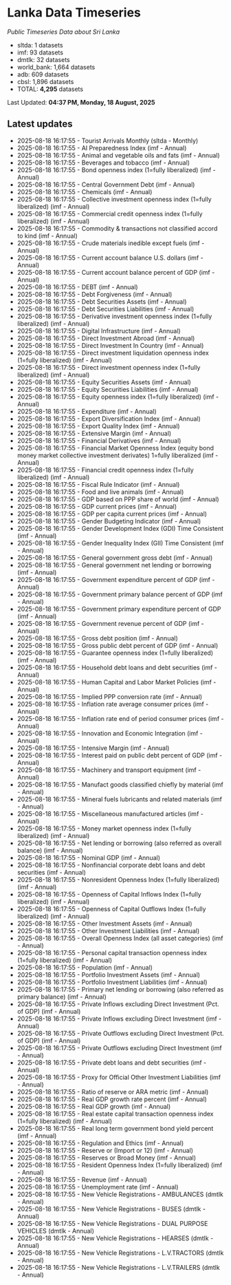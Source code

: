 # Lanka Data Timeseries
*Public Timeseries Data about Sri Lanka*

* sltda: 1 datasets
* imf: 93 datasets
* dmtlk: 32 datasets
* world_bank: 1,664 datasets
* adb: 609 datasets
* cbsl: 1,896 datasets
* TOTAL: **4,295** datasets

Last Updated: **04:37 PM, Monday, 18 August, 2025**

## Latest updates

* 2025-08-18 16:17:55 - Tourist Arrivals Monthly (sltda - Monthly)
* 2025-08-18 16:17:55 - AI Preparedness Index (imf - Annual)
* 2025-08-18 16:17:55 - Animal and vegetable oils and fats (imf - Annual)
* 2025-08-18 16:17:55 - Beverages and tobacco (imf - Annual)
* 2025-08-18 16:17:55 - Bond openness index (1=fully liberalized) (imf - Annual)
* 2025-08-18 16:17:55 - Central Government Debt (imf - Annual)
* 2025-08-18 16:17:55 - Chemicals (imf - Annual)
* 2025-08-18 16:17:55 - Collective investment openness index (1=fully liberalized) (imf - Annual)
* 2025-08-18 16:17:55 - Commercial credit openness index (1=fully liberalized) (imf - Annual)
* 2025-08-18 16:17:55 - Commodity & transactions not classified accord to kind (imf - Annual)
* 2025-08-18 16:17:55 - Crude materials inedible except fuels (imf - Annual)
* 2025-08-18 16:17:55 - Current account balance U.S. dollars (imf - Annual)
* 2025-08-18 16:17:55 - Current account balance percent of GDP (imf - Annual)
* 2025-08-18 16:17:55 - DEBT (imf - Annual)
* 2025-08-18 16:17:55 - Debt Forgiveness (imf - Annual)
* 2025-08-18 16:17:55 - Debt Securities Assets (imf - Annual)
* 2025-08-18 16:17:55 - Debt Securities Liabilities (imf - Annual)
* 2025-08-18 16:17:55 - Derivative investment openness index (1=fully liberalized) (imf - Annual)
* 2025-08-18 16:17:55 - Digital Infrastructure (imf - Annual)
* 2025-08-18 16:17:55 - Direct Investment Abroad (imf - Annual)
* 2025-08-18 16:17:55 - Direct Investment In Country (imf - Annual)
* 2025-08-18 16:17:55 - Direct investment liquidation openness index (1=fully liberalized) (imf - Annual)
* 2025-08-18 16:17:55 - Direct investment openness index (1=fully liberalized) (imf - Annual)
* 2025-08-18 16:17:55 - Equity Securities Assets (imf - Annual)
* 2025-08-18 16:17:55 - Equity Securities Liabilities (imf - Annual)
* 2025-08-18 16:17:55 - Equity openness index (1=fully liberalized) (imf - Annual)
* 2025-08-18 16:17:55 - Expenditure (imf - Annual)
* 2025-08-18 16:17:55 - Export Diversification Index (imf - Annual)
* 2025-08-18 16:17:55 - Export Quality Index (imf - Annual)
* 2025-08-18 16:17:55 - Extensive Margin (imf - Annual)
* 2025-08-18 16:17:55 - Financial Derivatives (imf - Annual)
* 2025-08-18 16:17:55 - Financial Market Openness Index (equity bond money market collective investment derivates) 1=fully liberalized (imf - Annual)
* 2025-08-18 16:17:55 - Financial credit openness index (1=fully liberalized) (imf - Annual)
* 2025-08-18 16:17:55 - Fiscal Rule Indicator (imf - Annual)
* 2025-08-18 16:17:55 - Food and live animals (imf - Annual)
* 2025-08-18 16:17:55 - GDP based on PPP share of world (imf - Annual)
* 2025-08-18 16:17:55 - GDP current prices (imf - Annual)
* 2025-08-18 16:17:55 - GDP per capita current prices (imf - Annual)
* 2025-08-18 16:17:55 - Gender Budgeting Indicator (imf - Annual)
* 2025-08-18 16:17:55 - Gender Development Index (GDI) Time Consistent (imf - Annual)
* 2025-08-18 16:17:55 - Gender Inequality Index (GII) Time Consistent (imf - Annual)
* 2025-08-18 16:17:55 - General government gross debt (imf - Annual)
* 2025-08-18 16:17:55 - General government net lending or borrowing (imf - Annual)
* 2025-08-18 16:17:55 - Government expenditure percent of GDP (imf - Annual)
* 2025-08-18 16:17:55 - Government primary balance percent of GDP (imf - Annual)
* 2025-08-18 16:17:55 - Government primary expenditure percent of GDP (imf - Annual)
* 2025-08-18 16:17:55 - Government revenue percent of GDP (imf - Annual)
* 2025-08-18 16:17:55 - Gross debt position (imf - Annual)
* 2025-08-18 16:17:55 - Gross public debt percent of GDP (imf - Annual)
* 2025-08-18 16:17:55 - Guarantee openness index (1=fully liberalized) (imf - Annual)
* 2025-08-18 16:17:55 - Household debt loans and debt securities (imf - Annual)
* 2025-08-18 16:17:55 - Human Capital and Labor Market Policies (imf - Annual)
* 2025-08-18 16:17:55 - Implied PPP conversion rate (imf - Annual)
* 2025-08-18 16:17:55 - Inflation rate average consumer prices (imf - Annual)
* 2025-08-18 16:17:55 - Inflation rate end of period consumer prices (imf - Annual)
* 2025-08-18 16:17:55 - Innovation and Economic Integration (imf - Annual)
* 2025-08-18 16:17:55 - Intensive Margin (imf - Annual)
* 2025-08-18 16:17:55 - Interest paid on public debt percent of GDP (imf - Annual)
* 2025-08-18 16:17:55 - Machinery and transport equipment (imf - Annual)
* 2025-08-18 16:17:55 - Manufact goods classified chiefly by material (imf - Annual)
* 2025-08-18 16:17:55 - Mineral fuels lubricants and related materials (imf - Annual)
* 2025-08-18 16:17:55 - Miscellaneous manufactured articles (imf - Annual)
* 2025-08-18 16:17:55 - Money market openness index (1=fully liberalized) (imf - Annual)
* 2025-08-18 16:17:55 - Net lending or borrowing (also referred as overall balance) (imf - Annual)
* 2025-08-18 16:17:55 - Nominal GDP (imf - Annual)
* 2025-08-18 16:17:55 - Nonfinancial corporate debt loans and debt securities (imf - Annual)
* 2025-08-18 16:17:55 - Nonresident Openness Index (1=fully liberalized) (imf - Annual)
* 2025-08-18 16:17:55 - Openness of Capital Inflows Index (1=fully liberalized) (imf - Annual)
* 2025-08-18 16:17:55 - Openness of Capital Outflows Index (1=fully liberalized) (imf - Annual)
* 2025-08-18 16:17:55 - Other Investment Assets (imf - Annual)
* 2025-08-18 16:17:55 - Other Investment Liabilities (imf - Annual)
* 2025-08-18 16:17:55 - Overall Openness Index (all asset categories) (imf - Annual)
* 2025-08-18 16:17:55 - Personal capital transaction openness index (1=fully liberalized) (imf - Annual)
* 2025-08-18 16:17:55 - Population (imf - Annual)
* 2025-08-18 16:17:55 - Portfolio Investment Assets (imf - Annual)
* 2025-08-18 16:17:55 - Portfolio Investment Liabilities (imf - Annual)
* 2025-08-18 16:17:55 - Primary net lending or borrowing (also referred as primary balance) (imf - Annual)
* 2025-08-18 16:17:55 - Private Inflows excluding Direct Investment (Pct. of GDP) (imf - Annual)
* 2025-08-18 16:17:55 - Private Inflows excluding Direct Investment (imf - Annual)
* 2025-08-18 16:17:55 - Private Outflows excluding Direct Investment (Pct. of GDP) (imf - Annual)
* 2025-08-18 16:17:55 - Private Outflows excluding Direct Investment (imf - Annual)
* 2025-08-18 16:17:55 - Private debt loans and debt securities (imf - Annual)
* 2025-08-18 16:17:55 - Proxy for Official Other Investment Liabilities (imf - Annual)
* 2025-08-18 16:17:55 - Ratio of reserve or ARA metric (imf - Annual)
* 2025-08-18 16:17:55 - Real GDP growth rate percent (imf - Annual)
* 2025-08-18 16:17:55 - Real GDP growth (imf - Annual)
* 2025-08-18 16:17:55 - Real estate capital transaction openness index (1=fully liberalized) (imf - Annual)
* 2025-08-18 16:17:55 - Real long term government bond yield percent (imf - Annual)
* 2025-08-18 16:17:55 - Regulation and Ethics (imf - Annual)
* 2025-08-18 16:17:55 - Reserve or (Import or 12) (imf - Annual)
* 2025-08-18 16:17:55 - Reserves or Broad Money (imf - Annual)
* 2025-08-18 16:17:55 - Resident Openness Index (1=fully liberalized) (imf - Annual)
* 2025-08-18 16:17:55 - Revenue (imf - Annual)
* 2025-08-18 16:17:55 - Unemployment rate (imf - Annual)
* 2025-08-18 16:17:55 - New Vehicle Registrations - AMBULANCES (dmtlk - Annual)
* 2025-08-18 16:17:55 - New Vehicle Registrations - BUSES (dmtlk - Annual)
* 2025-08-18 16:17:55 - New Vehicle Registrations - DUAL PURPOSE VEHICLES (dmtlk - Annual)
* 2025-08-18 16:17:55 - New Vehicle Registrations - HEARSES (dmtlk - Annual)
* 2025-08-18 16:17:55 - New Vehicle Registrations - L.V.TRACTORS (dmtlk - Annual)
* 2025-08-18 16:17:55 - New Vehicle Registrations - L.V.TRAILERS (dmtlk - Annual)